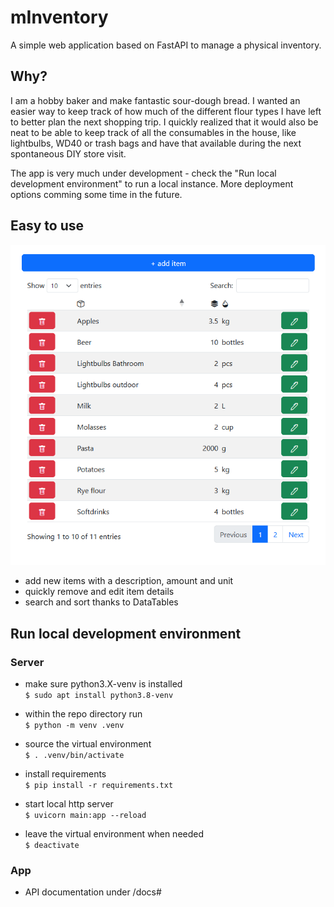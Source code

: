 # mInventory

A simple web application based on FastAPI to manage a physical inventory.

## Why?

I am a hobby baker and make fantastic sour-dough bread. I wanted an easier way to keep track of how much of the different flour types I have left to better plan the next shopping trip. I quickly realized that it would also be neat to be able to keep track of all the consumables in the house, like lightbulbs, WD40 or trash bags and have that available during the next spontaneous DIY store visit.

The app is very much under development - check the "Run local development environment" to run a local instance. More deployment options comming some time in the future.

## Easy to use
![Screenshot of app](./img/mInventory-screenshot.png)

* add new items with a description, amount and unit
* quickly remove and edit item details
* search and sort thanks to DataTables

## Run local development environment
### Server
* make sure python3.X-venv is installed\
`$ sudo apt install python3.8-venv`

* within the repo directory run\
`$ python -m venv .venv`

* source the virtual environment\
`$ . .venv/bin/activate`

* install requirements\
`$ pip install -r requirements.txt`

* start local http server\
`$ uvicorn main:app --reload`

* leave the virtual environment when needed\
`$ deactivate`

### App
* API documentation under /docs#
